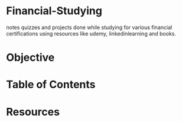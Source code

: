 # Financial-Studying
notes quizzes and projects done while studying for various financial certifications using resources like udemy, linkedinlearning and books. 

# Objective

# Table of Contents

# Resources



